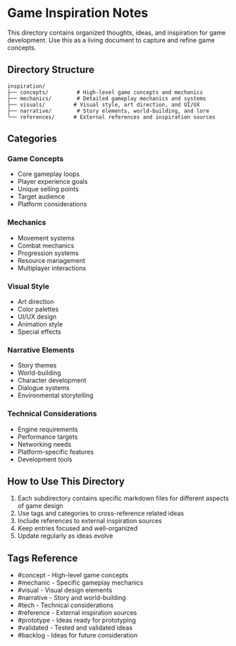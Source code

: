 # Game Inspiration Notes

This directory contains organized thoughts, ideas, and inspiration for game development. Use this as a living document to capture and refine game concepts.

## Directory Structure

```
inspiration/
├── concepts/         # High-level game concepts and mechanics
├── mechanics/        # Detailed gameplay mechanics and systems
├── visuals/         # Visual style, art direction, and UI/UX
├── narrative/        # Story elements, world-building, and lore
└── references/      # External references and inspiration sources
```

## Categories

### Game Concepts
- Core gameplay loops
- Player experience goals
- Unique selling points
- Target audience
- Platform considerations

### Mechanics
- Movement systems
- Combat mechanics
- Progression systems
- Resource management
- Multiplayer interactions

### Visual Style
- Art direction
- Color palettes
- UI/UX design
- Animation style
- Special effects

### Narrative Elements
- Story themes
- World-building
- Character development
- Dialogue systems
- Environmental storytelling

### Technical Considerations
- Engine requirements
- Performance targets
- Networking needs
- Platform-specific features
- Development tools

## How to Use This Directory

1. Each subdirectory contains specific markdown files for different aspects of game design
2. Use tags and categories to cross-reference related ideas
3. Include references to external inspiration sources
4. Keep entries focused and well-organized
5. Update regularly as ideas evolve

## Tags Reference

- #concept - High-level game concepts
- #mechanic - Specific gameplay mechanics
- #visual - Visual design elements
- #narrative - Story and world-building
- #tech - Technical considerations
- #reference - External inspiration sources
- #prototype - Ideas ready for prototyping
- #validated - Tested and validated ideas
- #backlog - Ideas for future consideration 